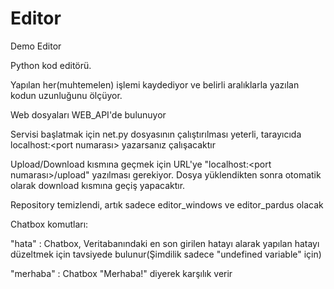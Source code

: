 # Editor
Demo Editor

Python kod editörü.

Yapılan her(muhtemelen) işlemi kaydediyor ve belirli aralıklarla yazılan kodun uzunluğunu ölçüyor.

Web dosyaları WEB_API'de bulunuyor

Servisi başlatmak için net.py dosyasının çalıştırılması yeterli, tarayıcıda localhost:<port numarası> yazarsanız çalışacaktır

Upload/Download kısmına geçmek için URL'ye "localhost:<port numarası>/upload" yazılması gerekiyor. Dosya yüklendikten sonra otomatik olarak download kısmına geçiş yapacaktır.

Repository temizlendi, artık sadece editor_windows ve editor_pardus olacak

Chatbox komutları:

"hata" : Chatbox, Veritabanındaki en son girilen hatayı alarak yapılan hatayı düzeltmek için tavsiyede bulunur(Şimdilik sadece "undefined variable" için)

"merhaba" : Chatbox "Merhaba!" diyerek karşılık verir

